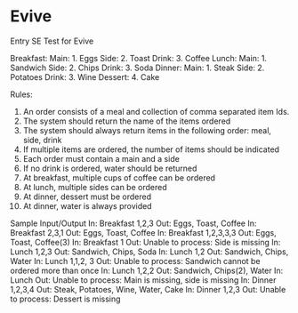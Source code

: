 # Evive
Entry SE Test for Evive

Breakfast:
  Main: 1. Eggs
  Side: 2. Toast
  Drink: 3. Coffee
Lunch:
  Main: 1. Sandwich
  Side: 2. Chips
  Drink: 3. Soda
Dinner:
  Main: 1. Steak
  Side: 2. Potatoes
  Drink: 3. Wine
  Dessert: 4. Cake
  
Rules:
1. An order consists of a meal and collection of comma separated item Ids.
2. The system should return the name of the items ordered
3. The system should always return items in the following order: meal, side, drink
4. If multiple items are ordered, the number of items should be indicated
5. Each order must contain a main and a side
6. If no drink is ordered, water should be returned
7. At breakfast, multiple cups of coffee can be ordered
8. At lunch, multiple sides can be ordered
9. At dinner, dessert must be ordered
10. At dinner, water is always provided 

Sample Input/Output
In: Breakfast 1,2,3
Out: Eggs, Toast, Coffee
In: Breakfast 2,3,1
Out: Eggs, Toast, Coffee
In: Breakfast 1,2,3,3,3
Out: Eggs, Toast, Coffee(3)
In: Breakfast 1
Out: Unable to process: Side is missing
In: Lunch 1,2,3
Out: Sandwich, Chips, Soda
In: Lunch 1,2
Out: Sandwich, Chips, Water
In: Lunch 1,1,2, 3
Out: Unable to process: Sandwich cannot be ordered more than once 
In: Lunch 1,2,2
Out: Sandwich, Chips(2), Water
In: Lunch
Out: Unable to process: Main is missing, side is missing
In: Dinner 1,2,3,4
Out: Steak, Potatoes, Wine, Water, Cake
In: Dinner 1,2,3
Out: Unable to process: Dessert is missing

